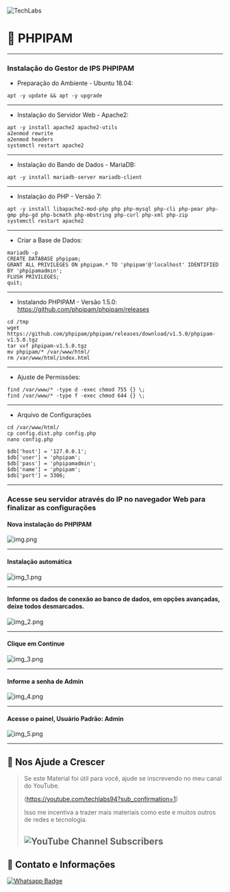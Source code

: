 ![TechLabs](https://techlabs.net.br/wp-content/uploads/2021/09/logo_blog.png)

# :rocket: PHPIPAM

---

### Instalação do Gestor de IPS PHPIPAM

* Preparação do Ambiente - Ubuntu 18.04:
```
apt -y update && apt -y upgrade
```
---

* Instalação do Servidor Web - Apache2:
```
apt -y install apache2 apache2-utils
a2enmod rewrite
a2enmod headers
systemctl restart apache2
```
---

* Instalação do Bando de Dados - MariaDB:
```
apt -y install mariadb-server mariadb-client
```
---

* Instalação do PHP - Versão 7:
```
apt -y install libapache2-mod-php php php-mysql php-cli php-pear php-gmp php-gd php-bcmath php-mbstring php-curl php-xml php-zip
systemctl restart apache2
```
---

* Criar a Base de Dados:
```
mariadb -p
CREATE DATABASE phpipam;
GRANT ALL PRIVILEGES ON phpipam.* TO 'phpipam'@'localhost' IDENTIFIED BY 'phpipamadmin';
FLUSH PRIVILEGES;
quit;
```
---

* Instalando PHPIPAM - Versão 1.5.0: https://github.com/phpipam/phpipam/releases
```
cd /tmp
wget https://github.com/phpipam/phpipam/releases/download/v1.5.0/phpipam-v1.5.0.tgz
tar vxf phpipam-v1.5.0.tgz
mv phpipam/* /var/www/html/
rm /var/www/html/index.html
```
---

* Ajuste de Permissões:
```
find /var/www/* -type d -exec chmod 755 {} \;
find /var/www/* -type f -exec chmod 644 {} \;
```

--- 

* Arquivo de Configurações
```
cd /var/www/html/
cp config.dist.php config.php
nano config.php

$db['host'] = '127.0.0.1';
$db['user'] = 'phpipam';
$db['pass'] = 'phpipamadmin';
$db['name'] = 'phpipam';
$db['port'] = 3306;
```
---

### Acesse seu servidor através do IP no navegador Web para finalizar as configurações

#### Nova instalação do PHPIPAM
![img.png](assets/img.png)

---

#### Instalação automática
![img_1.png](assets/img_1.png)

---

#### Informe os dados de conexão ao banco de dados, em opções avançadas, deixe todos desmarcados.
![img_2.png](assets/img_2.png)

---

#### Clique em Continue
![img_3.png](assets/img_3.png)

---

#### Informe a senha de Admin
![img_4.png](assets/img_4.png)

---

#### Acesse o painel, Usuário Padrão: Admin
![img_5.png](assets/img_5.png)

---

## :sparkling_heart: Nos Ajude a Crescer
>Se este Material foi útil para você, ajude se inscrevendo no meu canal do YouTube.
>
>(https://youtube.com/techlabs94?sub_confirmation=1)
> 
>Isso me incentiva a trazer mais materiais como este e muitos outros de redes e tecnologia.
> 
>## ![YouTube Channel Subscribers](https://img.shields.io/youtube/channel/subscribers/UCWN6suTq5sZGqnSLos992Yw?style=social)

## :iphone: Contato e Informações
[![Whatsapp Badge](https://img.shields.io/badge/-Whatsapp-4CA143?style=flat-square&labelColor=4CA143&logo=whatsapp&logoColor=white&link=https://api.whatsapp.com/send?phone=5537999351046)](https://api.whatsapp.com/send?phone=5537999351046)